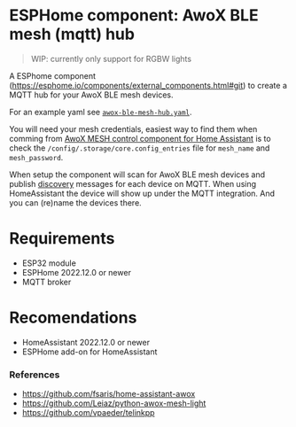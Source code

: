 # ESPHome component: AwoX BLE mesh (mqtt) hub

>
> WIP: currently only support for RGBW lights
>

A ESPhome component (https://esphome.io/components/external_components.html#git) to create a MQTT hub for your AwoX BLE mesh devices.

For an example yaml see [`awox-ble-mesh-hub.yaml`](awox-ble-mesh-hub.yaml).

You will need your mesh credentials, easiest way to find them when comming from [AwoX MESH control component for Home Assistant](https://github.com/fsaris/home-assistant-awox) is to check the `/config/.storage/core.config_entries` file for `mesh_name` and `mesh_password`.

When setup the component will scan for AwoX BLE mesh devices and publish [discovery](https://www.home-assistant.io/integrations/mqtt/#mqtt-discovery) messages for each device on MQTT. When using HomeAssistant the device will show up under the MQTT integration. And you can (re)name the devices there.

# Requirements
- ESP32 module
- ESPHome 2022.12.0 or newer
- MQTT broker

# Recomendations
- HomeAssistant 2022.12.0 or newer
- ESPHome add-on for HomeAssistant


### References
- https://github.com/fsaris/home-assistant-awox
- https://github.com/Leiaz/python-awox-mesh-light
- https://github.com/vpaeder/telinkpp
